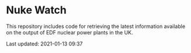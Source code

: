 # Nuke Watch

This repository includes code for retrieving the latest information available on the output of EDF nuclear power plants in the UK.

Last updated: 2021-01-13 09:37